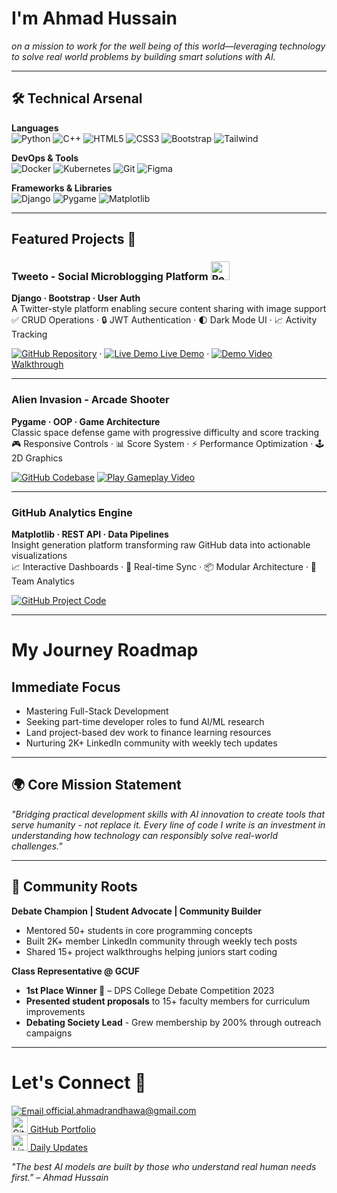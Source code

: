 # I'm Ahmad Hussain  
*on a mission to work for the well being of this world—leveraging technology to solve real world problems by building smart solutions with AI.*

---

## 🛠 Technical Arsenal

**Languages**  
![Python](https://img.shields.io/badge/-Python-3776AB?logo=python&logoColor=white)
![C++](https://img.shields.io/badge/-C++-00599C?logo=c%2B%2B&logoColor=white)
![HTML5](https://img.shields.io/badge/-HTML5-E34F26?logo=html5&logoColor=white)
![CSS3](https://img.shields.io/badge/-CSS3-1572B6?logo=css3&logoColor=white)
![Bootstrap](https://img.shields.io/badge/-Bootstrap-7952B3?logo=bootstrap&logoColor=white)
![Tailwind](https://img.shields.io/badge/-Tailwind-06B6D4?logo=tailwind-css&logoColor=white)

**DevOps & Tools**  
![Docker](https://img.shields.io/badge/-Docker-2496ED?logo=docker&logoColor=white)
![Kubernetes](https://img.shields.io/badge/-Kubernetes-326CE5?logo=kubernetes&logoColor=white)
![Git](https://img.shields.io/badge/-Git-F05032?logo=git&logoColor=white)
![Figma](https://img.shields.io/badge/-Figma-F24E1E?logo=figma&logoColor=white)

**Frameworks & Libraries**  
![Django](https://img.shields.io/badge/-Django-092E20?logo=django&logoColor=white)
![Pygame](https://img.shields.io/badge/-Pygame-4B8BBE?logo=python&logoColor=white)
![Matplotlib](https://img.shields.io/badge/-Matplotlib-11557C?logo=python&logoColor=white)

---

## Featured Projects 🧛

### Tweeto - Social Microblogging Platform <img src="https://cdn-icons-png.flaticon.com/512/3347/3347380.png" width="30" alt="Peace Icon"/> 
**Django · Bootstrap · User Auth**  
A Twitter-style platform enabling secure content sharing with image support  
✅ CRUD Operations · 🔒 JWT Authentication · 🌓 Dark Mode UI · 📈 Activity Tracking  

[<img src="https://img.icons8.com/ios-glyphs/30/FFFFFF/github.png" alt="GitHub"/> Repository](https://github.com/AhmadHussainRandhawa/Twitto) · 
[<img src="https://img.icons8.com/ios-filled/30/FFFFFF/monitor.png" alt="Live Demo"/> Live Demo](https://ahmadhussain.pythonanywhere.com/twitto/) · 
[<img src="https://img.icons8.com/ios-filled/30/FFFFFF/video.png" alt="Demo"/> Video Walkthrough](https://www.linkedin.com/posts/ahmad-hussain-randhawa_twitter-is-banned-in-pakistan-no-worries-activity-7305853963977805824-sVpI?utm_source=share&utm_medium=member_desktop&rcm=ACoAAFK_lyIBQ2ZNZsDPfp6CJVVTPrDpzO6jKTw)

---

### Alien Invasion - Arcade Shooter
**Pygame · OOP · Game Architecture**  
Classic space defense game with progressive difficulty and score tracking  
🎮 Responsive Controls · 📊 Score System · ⚡ Performance Optimization · 🕹️ 2D Graphics  

[<img src="https://img.icons8.com/ios-glyphs/30/FFFFFF/github.png" alt="GitHub"/> Codebase](https://github.com/AhmadHussainRandhawa/Alien-Invasion-Game)
[<img src="https://img.icons8.com/ios-filled/30/FFFFFF/controller.png" alt="Play"/> Gameplay Video](https://www.linkedin.com/posts/ahmad-hussain-randhawa_python-gamedev-pygame-activity-7293164755584716800-pcqS?utm_source=share&utm_medium=member_desktop&rcm=ACoAAFK_lyIBQ2ZNZsDPfp6CJVVTPrDpzO6jKTw) 

---

### GitHub Analytics Engine
**Matplotlib · REST API · Data Pipelines**  
Insight generation platform transforming raw GitHub data into actionable visualizations  
📈 Interactive Dashboards · 🔄 Real-time Sync · 📦 Modular Architecture · 📌 Team Analytics  

[<img src="https://img.icons8.com/ios-glyphs/30/FFFFFF/github.png" alt="GitHub"/> Project Code](https://github.com/AhmadHussainRandhawa/Data-Visualization)

---

# My Journey Roadmap
## Immediate Focus  
- Mastering Full-Stack Development
- Seeking part-time developer roles to fund AI/ML research
- Land project-based dev work to finance learning resources  
- Nurturing 2K+ LinkedIn community with weekly tech updates  

---

## 🌍 Core Mission Statement  
*"Bridging practical development skills with AI innovation to create tools that serve humanity - not replace it. Every line of code I write is an investment in understanding how technology can responsibly solve real-world challenges."*

---

## 🌱 Community Roots
**Debate Champion | Student Advocate | Community Builder**   
- Mentored 50+ students in core programming concepts  
- Built 2K+ member LinkedIn community through weekly tech posts  
- Shared 15+ project walkthroughs helping juniors start coding   

**Class Representative @ GCUF**  

- **1st Place Winner 🥇** – DPS College Debate Competition 2023      
- **Presented student proposals** to 15+ faculty members for curriculum improvements  
- **Debating Society Lead** - Grew membership by 200% through outreach campaigns  

---

# Let's Connect 🧛 
[<img src="https://img.icons8.com/3d-fluency/30/secured-letter.png" alt="Email" style="vertical-align: middle;"/> official.ahmadrandhawa@gmail.com](mailto:official.ahmadrandhawa@gmail.com)   
[<img src="https://icon.icepanel.io/Technology/svg/GitHub.svg" width="26" alt="GitHub"/> GitHub Portfolio](https://github.com/AhmadHussainRandhawa)   
[<img src="https://icon.icepanel.io/Technology/svg/LinkedIn.svg" width="26" alt="LinkedIn"/>  Daily Updates](https://www.linkedin.com/in/ahmad-hussain-randhawa/) 


*"The best AI models are built by those who understand real human needs first." – Ahmad Hussain*

